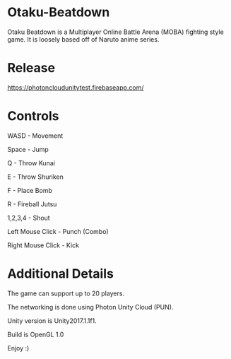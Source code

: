 # Otaku-Beatdown
Otaku Beatdown is a Multiplayer Online Battle Arena (MOBA) fighting style game. It is loosely based off of Naruto anime series.

# Release
https://photoncloudunitytest.firebaseapp.com/ 

# Controls
WASD - Movement

Space - Jump

Q - Throw Kunai

E - Throw Shuriken

F - Place Bomb

R - Fireball Jutsu

1,2,3,4 - Shout

Left Mouse Click - Punch (Combo)

Right Mouse Click - Kick


# Additional Details
The game can support up to 20 players.

The networking is done using Photon Unity Cloud (PUN).

Unity version is Unity2017.1.1f1.

Build is OpenGL 1.0

Enjoy :)

